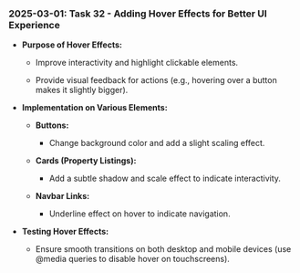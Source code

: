 ### 2025-03-01: Task 32 - Adding Hover Effects for Better UI Experience

* **Purpose of Hover Effects:**

    * Improve interactivity and highlight clickable elements.

    * Provide visual feedback for actions (e.g., hovering over a button makes it slightly bigger).

* **Implementation on Various Elements:**

    * **Buttons:**

        * Change background color and add a slight scaling effect.

    * **Cards (Property Listings):**

        * Add a subtle shadow and scale effect to indicate interactivity.

    * **Navbar Links:**

        * Underline effect on hover to indicate navigation.

* **Testing Hover Effects:**

    * Ensure smooth transitions on both desktop and mobile devices (use @media queries to disable hover on touchscreens).